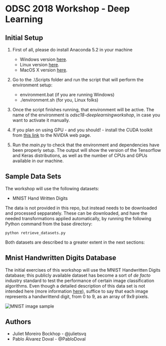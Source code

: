 # ODSC 2018 Workshop - Deep Learning

## Initial Setup

1. First of all, please do install Anaconda 5.2 in your machine

    * Windows version [here](https://repo.continuum.io/archive/Anaconda3-5.2.0-Windows-x86_64.exe).
    * Linux version [here](https://repo.continuum.io/archive/Anaconda3-5.2.0-Linux-x86_64.sh).
    * MacOS X version [here](https://repo.continuum.io/archive/Anaconda3-5.2.0-Linux-x86_64.sh).

2. Go to the .\Scripts folder and run the script that will perform the environment setup:
    * environment.bat (if you are running Windows)
    * ./environment.sh (for you, Linux folks)

3. Once the script finishes running, that environment will be active. The name of the environment is *odsc18-deeplearningworkshop*, in case you want to activate it manually.

4. If you plan on using GPU - and you should! - install the CUDA toolkit from [this link](https://developer.nvidia.com/cuda-toolkit) to the NVIDIA web page.

5. Run the *main.py* to check that the environment and dependencies have been properly setup. The output will show the version of the Tensorflow and Keras distributions, as well as the number of CPUs and GPUs available in our machine.

## Sample Data Sets

The workshop will use the following datasets:

* MNIST Hand Written Digits

The data is not provided in this repo, but instead needs to be downloaded and processed sepparately. These can be downloaded, and have the needed transformations applied automatically, by running the following Python command from the base directory:

`python retrieve_datasets.py`

Both datasets are described to a greater extent in the next sections:

## Mnist Handwritten Digits Database

The initial exercises of this workshop will use the MNIST Handwritten Digits database; this publicly available dataset has become a sort of *de facto* industry standard to test the performance of certain image classification algorithms. Even though a detailed description of this data set is not intended here (more information [here](https://en.wikipedia.org/wiki/MNIST_database)), suffice to say that each image represents a handwrittend digit, from 0 to 9, as an array of 9x9 pixels.

![MNIST image sample](http://3.bp.blogspot.com/_UpN7DfJA0j4/TJtUBWPk0SI/AAAAAAAAABY/oWPMtmqJn3k/s1600/mnist_originals.png)

## Authors

* Juliet Moreiro Bockhop - @julietsvq
* Pablo Álvarez Doval - @PabloDoval
